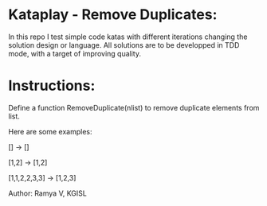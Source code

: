 # Kataplay - Remove Duplicates:

In this repo I test simple code katas with different iterations changing the 
solution design or language.
All solutions are to be developped in TDD mode, with a target of improving quality.

# Instructions:

Define a function RemoveDuplicate(nlist) to
remove duplicate elements from list.

Here are some examples:

[] -> []

[1,2] -> [1,2]

[1,1,2,2,3,3] -> [1,2,3]

Author: Ramya V, KGISL

